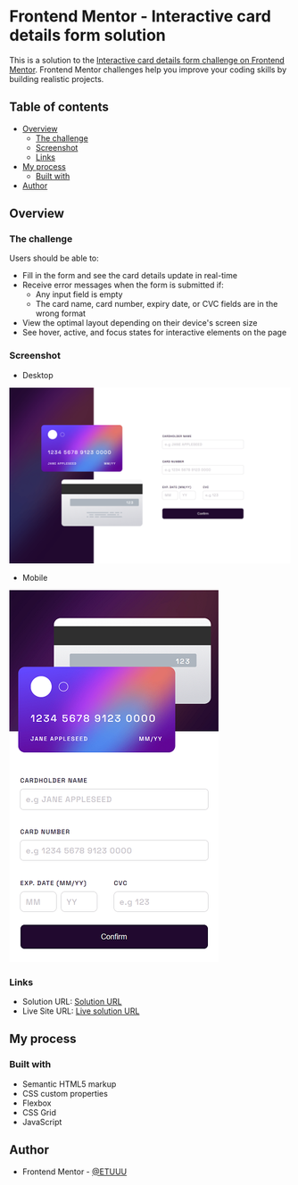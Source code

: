 # Frontend Mentor - Interactive card details form solution

This is a solution to the [Interactive card details form challenge on Frontend Mentor](https://www.frontendmentor.io/challenges/interactive-card-details-form-XpS8cKZDWw). Frontend Mentor challenges help you improve your coding skills by building realistic projects. 

## Table of contents

- [Overview](#overview)
  - [The challenge](#the-challenge)
  - [Screenshot](#screenshot)
  - [Links](#links)
- [My process](#my-process)
  - [Built with](#built-with)
- [Author](#author)

## Overview

### The challenge

Users should be able to:

- Fill in the form and see the card details update in real-time
- Receive error messages when the form is submitted if:
  - Any input field is empty
  - The card name, card number, expiry date, or CVC fields are in the wrong format
- View the optimal layout depending on their device's screen size
- See hover, active, and focus states for interactive elements on the page

### Screenshot

- Desktop

<img src="./images/Card-details-Desktop.png" style="zoom: 50%;"  >

- Mobile

<img src="./images/Card-details-Mobile.png">

### Links

- Solution URL: [Solution URL](https://your-solution-url.com)
- Live Site URL: [Live solution URL](https://falarzedu.github.io/Frontend-Mentor-Challenges/Challenges/Junior%20Level/03%20-%20Interactive%20card%20details%20form/)

## My process

### Built with

- Semantic HTML5 markup
- CSS custom properties
- Flexbox
- CSS Grid
- JavaScript

## Author

- Frontend Mentor - [@ETUUU](https://www.frontendmentor.io/profile/ETUUU)
